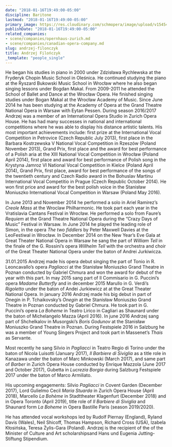 ```yaml
---
date: "2018-01-16T19:49:00-05:00"
discipline: Baritone
lastmod: "2018-01-16T19:49:00-05:00"
primary_image: https://res.cloudinary.com/schmopera/image/upload/v1545409169/media/webhook-uploads/1516150072561/4_7-1000x1500.jpg.jpg
publishDate: "2018-01-16T19:49:00-05:00"
related_companies:
- scene/companies/opernhaus-zurich.md
- scene/companies/canadian-opera-company.md
slug: andrzej-filonczyk
title: Andrzej Filończyk
_template: "people_single"
---
```


He began his studies in piano in 2000 under Zdzisława Rychlewska at the Fryderyk Chopin Music School in Oleśnica. He continued studying the piano at the Ryszard Bukowski Music School in Wrocław where he also began singing lessons under Bogdan Makal. From 2009-2011 he attended the School of Ballet and Dance at the Wrocław Opera. He finished singing studies under Bogan Makal at the Wrocław Academy of Music. Since June 2014 he has been studying at the Academy of Opera at the Grand Theatre National Opera in Warsaw with Eytan Pessen. During season 2016/2017   Andrzej was a member of an International Opera Studio in Zurich Opera House. He has had many successes in national and international competitions where he was able to display his distance artistic talents. His most important achievements include: first prize at the International Vocal Competition in Petrovice (Czech Republic July 2013), first place in the Barbara Kostrzewska V National Vocal Competition in Rzeszów (Poland November 2013), Grand Prix, first place and the award for best performance of a Polish aria at the XIII National Vocal Competition in Wrocław (Poland April 2014), first place and award for best performance of Polish song in the Krystyna Jamroz VI National Vocal Competition in Kielce (Poland April 2014), Grand Prix, first place, award for best performance of the songs of the twentieth century and Czech Radio award in the Bohuslav Martinu International Vocal Competitio in Prague (Czech Republic October 2014). He won first price and award for the best polish voice in the Stanisław Moniuszko International Vocal Competition in Warsaw (Poland May 2016).

In June 2013 and November 2014 he performed a solo in Ariel Ramirez’s *Creole Mass* at the Wroclaw Philharmonic. He took part each year in the Vratislavia Cantans Festival in Wrocław. He performed a solo from Faure’s *Requiem* at the Grand Theatre National Opera during the “Crazy Days of Music” Festival in Warsaw. In June 2014 he played the leading role of Simon, in the opera *The two fiddlers* by Peter Maxwell Davies at the LeoFestiwal in Wrocław. In December 2014 on the New Year’s Eve Gala at Great Theater National Opera in Warsaw he sang the part of *William Tell* in the finale of the G. Rossini’s opera *Willhelm Tell* with the orchestra and choir of the Great Theater National Opera under the baton of Andrei Jurkiwicza.

31.01.2015 Andrzej made his opera debut singing the part of Tonio in R. Leoncavallo’s opera *Pagliacci* at the Stanisław Moniuszko Grand Theatre in Poznan conducted by Gabriel Chmura and won the award for debut of the year with this part. In may 2015 sang part of Il Commisario in G. Puccini’s opera *Madame Butterfly* and in december 2015 Marullo in G. Verdi’s *Rigoletto* under the baton of Andei Jurkiewicz at at the Great Theater National Opera. In january 2016 Andrzej made his big debut in part of Onegin in P. Tchaikovsky’s *Onegin* at the Stanisław Moniuszko Grand Theatre in Poznan conducted by Gabriel Chmura. He took part in G. Puccini’s opera *La Boheme* in Teatro Lirico in Cagliari as Shaunard under the baton of Michelangelo Mazza (April 2016). In june 2016 Andrzej sang part of Shchelkalov in Musorgski’s *Boris Godunov* at the Stanisław Moniuszko Grand Theatre in Poznan. During Festspiele 2016 in Salzburg he was a member of Young Singers Project and took part in Massenet’s *Thais* as Servante.

Most recently he sang Silvio in *Pagliacci* in Teatro Regio di Torino under the baton of Nicola Luisotti (January 2017), *Il Barbiere di Siviglia* as a title role in Kanazawa under the baton of Marc Minkowski (March 2017), and same part of *Barber* in Zurich Opera House conducted by Enrique Mazzola (June 2017 and October 2017), Gubetta in *Lucrezia Borgia* during Salzburg Festspiele 2017 under the baton of Marco Armiliato.

His upcoming engagements: Silvio *Pagliacci* in Covent Garden (December 2017), Lord Gulielmo Cecil *Maria Stuarda* in Zurich Opera House (April 2018), Marcello *La Bohème* in Stadttheater Klagenfurt (December 2018) and in Opera Toronto (April 2019), title role of *Il Barbiere di Siviglia* and Shaunard form *La Boheme* in Opera Bastille Paris (season 2019/2020).

He has attended vocal workshops led by Rudolf Piernay (England), Ryland Davis (Wales), Neil Shicoff, Thomas Hampson, Richard Cross (USA), Izabela Kłosińska, Teresa Żylis-Gara (Poland). Andrzej is the recipient of the of the Minister of Culture and Art scholarshipsand Hans und Eugenia Jutting- Stiftung Stipendium.
